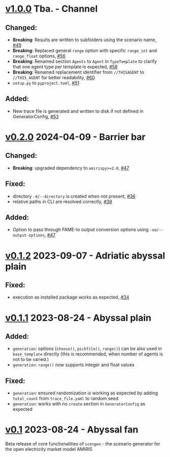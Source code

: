<!-- SPDX-FileCopyrightText: 2024 German Aerospace Center <amiris@dlr.de>

SPDX-License-Identifier: CC0-1.0 -->

# [v1.0.0](https://github.com/FEAT-ML/scengen/releases/tag/v1.0.0) Tba. - Channel 
## Changed:
* **Breaking**: Results are written to subfolders using the scenario name, [#49](https://github.com/FEAT-ML/scengen/issues/49)
* **Breaking**: Replaced general `range` option with specific `range_int` and `range_float` options, [#56](https://github.com/FEAT-ML/scengen/issues/56)
* **Breaking**: Renamed section `Agents` to `Agent` in `TypeTemplate` to clarify that one agent type per template is expected, [#58](https://github.com/FEAT-ML/scengen/issues/58)
* **Breaking**: Renamed replacement identifier from `//THISAGENT` to `//THIS_AGENT` for better readability, [#60](https://github.com/FEAT-ML/scengen/issues/60)
* `setup.py` to `pyproject.toml`, [#51](https://github.com/FEAT-ML/scengen/issues/51)

## Added:
* New trace file is generated and written to disk if not defined in GeneratorConfig, [#53](https://github.com/FEAT-ML/scengen/issues/53)

# [v0.2.0](https://github.com/FEAT-ML/scengen/releases/tag/v0.2.0) 2024-04-09 - Barrier bar
## Changed:
* **Breaking**: upgraded dependency to `amirispy>=2.0`, [#47](https://github.com/FEAT-ML/scengen/issues/47)

## Fixed:
* directory `-d/--directory` is created when not present, [#36](https://github.com/FEAT-ML/scengen/issues/36)
* relative paths in CLI are resolved correctly, [#38](https://github.com/FEAT-ML/scengen/issues/38)

## Added:
* Option to pass through FAME-Io output conversion options using `-oo/--output-options`, [#47](https://github.com/FEAT-ML/scengen/issues/47)

# [v0.1.2](https://github.com/FEAT-ML/scengen/releases/tag/v0.1.2) 2023-09-07 - Adriatic abyssal plain
## Fixed:
* execution as installed package works as expected, [#34](https://github.com/FEAT-ML/scengen/issues/34)

# [v0.1.1](https://github.com/FEAT-ML/scengen/releases/tag/v0.1.1) 2023-08-24 - Abyssal plain
## Added: 
* `generation`: options (`choose()`, `pickfile()`, `range()`) can be also used in `base_template` directly (this is recommended, when number of agents is not to be varied.)
* `generation`: `range()` now supports integer and float values

## Fixed:
* `generation`: ensured randomization is working as expected by adding `total_count` from `trace_file.yaml` to random seed
* `generation`: works with no `create` section in `GeneratorConfig` as expected

# [v0.1](https://github.com/FEAT-ML/scengen/releases/tag/v0.1) 2023-08-24 - Abyssal fan
Beta release of core functionalities of `scengen` - the scenario generator for the open electricity market model AMIRIS
